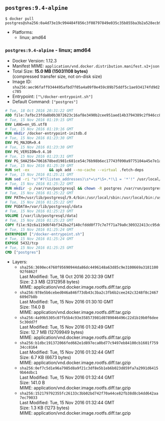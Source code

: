 ## `postgres:9.4-alpine`

```console
$ docker pull postgres@sha256:0a4d73e19c994484f856c3f08797849e035c35b855ba3b2a528ecb9d2a2b24e6
```

-	Platforms:
	-	linux; amd64

### `postgres:9.4-alpine` - linux; amd64

-	Docker Version: 1.12.3
-	Manifest MIME: `application/vnd.docker.distribution.manifest.v2+json`
-	Total Size: **15.0 MB (15031108 bytes)**  
	(compressed transfer size, not on-disk size)
-	Image ID: `sha256:aec96faff9344495afbd7f05a4a09f0e459c89b75ddf5c1ae934174fd9d2c785`
-	Entrypoint: `["\/docker-entrypoint.sh"]`
-	Default Command: `["postgres"]`

```dockerfile
# Tue, 18 Oct 2016 20:31:22 GMT
ADD file:7afbc23fda8b0b3872623c16af8e3490b2cee951aed14b3794389c2f946cc8c7 in / 
# Tue, 15 Nov 2016 01:19:15 GMT
ENV LANG=en_US.utf8
# Tue, 15 Nov 2016 01:19:16 GMT
RUN mkdir /docker-entrypoint-initdb.d
# Tue, 15 Nov 2016 01:23:30 GMT
ENV PG_MAJOR=9.4
# Tue, 15 Nov 2016 01:23:30 GMT
ENV PG_VERSION=9.4.10
# Tue, 15 Nov 2016 01:23:31 GMT
ENV PG_SHA256=7061678bed1981c681ce54c76b98b6ec17743f090a9775104a45e7e1a8826ecf
# Tue, 15 Nov 2016 01:25:19 GMT
RUN set -ex 		&& apk add --no-cache --virtual .fetch-deps 		ca-certificates 		openssl 		tar 		&& wget -O postgresql.tar.bz2 "https://ftp.postgresql.org/pub/source/v$PG_VERSION/postgresql-$PG_VERSION.tar.bz2" 	&& echo "$PG_SHA256 *postgresql.tar.bz2" | sha256sum -c - 	&& mkdir -p /usr/src/postgresql 	&& tar 		--extract 		--file postgresql.tar.bz2 		--directory /usr/src/postgresql 		--strip-components 1 	&& rm postgresql.tar.bz2 		&& apk add --no-cache --virtual .build-deps 		bison 		flex 		gcc 		libc-dev 		libedit-dev 		libxml2-dev 		libxslt-dev 		make 		openssl-dev 		perl 		util-linux-dev 		zlib-dev 		&& cd /usr/src/postgresql 	&& ./configure 		--enable-integer-datetimes 		--enable-thread-safety 		--enable-tap-tests 		--disable-rpath 		--with-uuid=e2fs 		--with-gnu-ld 		--with-pgport=5432 		--with-system-tzdata=/usr/share/zoneinfo 		--prefix=/usr/local 				--with-openssl 		--with-libxml 		--with-libxslt 	&& make -j "$(getconf _NPROCESSORS_ONLN)" world 	&& make install-world 	&& make -C contrib install 		&& runDeps="$( 		scanelf --needed --nobanner --recursive /usr/local 			| awk '{ gsub(/,/, "\nso:", $2); print "so:" $2 }' 			| sort -u 			| xargs -r apk info --installed 			| sort -u 	)" 	&& apk add --no-cache --virtual .postgresql-rundeps 		$runDeps 		bash 		su-exec 	&& apk del .fetch-deps .build-deps 	&& cd / 	&& rm -rf 		/usr/src/postgresql 		/usr/local/include/* 	&& find /usr/local -name '*.a' -delete
# Tue, 15 Nov 2016 01:25:21 GMT
RUN sed -ri "s!^#?(listen_addresses)\s*=\s*\S+.*!\1 = '*'!" /usr/local/share/postgresql/postgresql.conf.sample
# Tue, 15 Nov 2016 01:25:22 GMT
RUN mkdir -p /var/run/postgresql && chown -R postgres /var/run/postgresql
# Tue, 15 Nov 2016 01:25:22 GMT
ENV PATH=/usr/lib/postgresql/9.4/bin:/usr/local/sbin:/usr/local/bin:/usr/sbin:/usr/bin:/sbin:/bin
# Tue, 15 Nov 2016 01:25:22 GMT
ENV PGDATA=/var/lib/postgresql/data
# Tue, 15 Nov 2016 01:25:23 GMT
VOLUME [/var/lib/postgresql/data]
# Tue, 15 Nov 2016 01:25:23 GMT
COPY file:92c6a119d6f4bf342ba2f140cfddd0f77c7e7f71a79a0c309322413cc95ddd6e in / 
# Tue, 15 Nov 2016 01:25:24 GMT
ENTRYPOINT ["/docker-entrypoint.sh"]
# Tue, 15 Nov 2016 01:25:24 GMT
EXPOSE 5432/tcp
# Tue, 15 Nov 2016 01:25:25 GMT
CMD ["postgres"]
```

-	Layers:
	-	`sha256:3690ec4760f95690944da86dc4496148a63d85c9e3100669a318110092f6862f`  
		Last Modified: Tue, 18 Oct 2016 20:32:39 GMT  
		Size: 2.3 MB (2312958 bytes)  
		MIME: application/vnd.docker.image.rootfs.diff.tar.gzip
	-	`sha256:978e5b6cebed046a846f73db43c3ba2c3fb6b2cee242c3248f8c2467609d7b8b`  
		Last Modified: Tue, 15 Nov 2016 01:30:10 GMT  
		Size: 114.0 B  
		MIME: application/vnd.docker.image.rootfs.diff.tar.gzip
	-	`sha256:4a99b5305c07fb5b4c93e358573981d0789046496c22d1b19b0f6dee5c30dd7f`  
		Last Modified: Tue, 15 Nov 2016 01:32:49 GMT  
		Size: 12.7 MB (12709949 bytes)  
		MIME: application/vnd.docker.image.rootfs.diff.tar.gzip
	-	`sha256:b1dbc191372066fed662e1d897eca0bd77c9497eb84100cb1601f75934cc8164`  
		Last Modified: Tue, 15 Nov 2016 01:32:44 GMT  
		Size: 6.7 KB (6673 bytes)  
		MIME: application/vnd.docker.image.rootfs.diff.tar.gzip
	-	`sha256:0ef7c5d1e96a7985d8a9f21c3df8e5b1eb6b023d859fa7a2991d64159b64dbc1`  
		Last Modified: Tue, 15 Nov 2016 01:32:44 GMT  
		Size: 141.0 B  
		MIME: application/vnd.docker.image.rootfs.diff.tar.gzip
	-	`sha256:152179792355fc26133c3bb02bd742f70a44ce82fb38d8cb4dd642aa7ec79033`  
		Last Modified: Tue, 15 Nov 2016 01:32:44 GMT  
		Size: 1.3 KB (1273 bytes)  
		MIME: application/vnd.docker.image.rootfs.diff.tar.gzip
